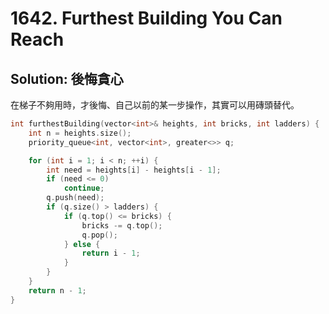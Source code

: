# 1642. Furthest Building You Can Reach

## Solution: 後悔貪心

在梯子不夠用時，才後悔、自己以前的某一步操作，其實可以用磚頭替代。

```cpp
int furthestBuilding(vector<int>& heights, int bricks, int ladders) {
    int n = heights.size();
    priority_queue<int, vector<int>, greater<>> q;

    for (int i = 1; i < n; ++i) {
        int need = heights[i] - heights[i - 1];
        if (need <= 0)
            continue;
        q.push(need);
        if (q.size() > ladders) {
            if (q.top() <= bricks) {
                bricks -= q.top();
                q.pop();
            } else {
                return i - 1;
            }
        }
    }
    return n - 1;
}
```
